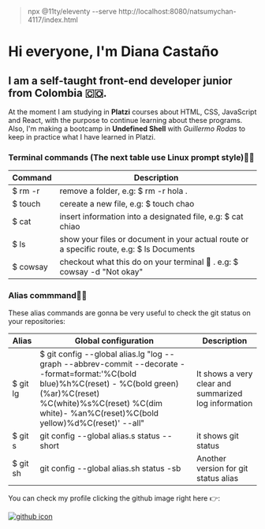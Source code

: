 > npx @11ty/eleventy --serve
> http://localhost:8080/natsumychan-4117/index.html
# Hi everyone, I'm Diana Castaño
## I am a self-taught front-end developer junior from Colombia 🇨🇴.

At the moment I am studying in **Platzi** courses about HTML, CSS, JavaScript and React, with the purpose to continue learning about these programs. Also, I'm making a bootcamp in **Undefined Shell** with  *Guillermo Rodas* to keep in practice what I have learned in Platzi.

### Terminal commands (The next table use Linux prompt style)👩‍💻
| Command | Description |
| ------ | ------ |
| $ rm -r | remove a folder, e.g:  $ rm -r hola . |
| $ touch | cereate a new file, e.g: $ touch chao|
| $ cat| insert information into a designated file, e.g: $ cat chiao |
| $ ls | show your files or document in your actual route or a specific route, e.g: $ ls Documents |
| $ cowsay| checkout what this do on your terminal :eyes: . e.g: $ cowsay -d  "Not okay"   |

### Alias commmand😶‍🌫️

These alias commands are gonna be very useful to check the git status on your repositories:

| Alias | Global configuration | Description |
| ------ | ------ | ------ |
|$ git lg | $ git config --global alias.lg "log --graph --abbrev-commit --decorate --format=format:'%C(bold blue)%h%C(reset) - %C(bold green)(%ar)%C(reset) %C(white)%s%C(reset) %C(dim white)- %an%C(reset)%C(bold yellow)%d%C(reset)' --all" | It shows a very clear and summarized log information |
| $ git s | git config --global alias.s status --short| it shows git status|
| $ git sh | git config --global alias.sh status -sb| Another version for git status alias |

You can check my profile clicking the github image right here 👉:

[![github icon](https://encrypted-tbn0.gstatic.com/images?q=tbn:ANd9GcSh6ddcW2hpnhB6OeqCT6YMR0DDqST236AsMw&usqp=CAU)](https://github.com/Natsumychan) 